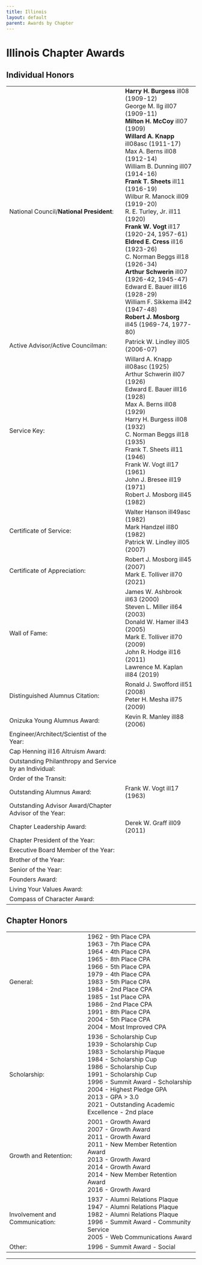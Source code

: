 ```yaml
---
title: Illinois
layout: default
parent: Awards by Chapter
---
```


<link rel="stylesheet" href="{{ '/assets/css/by_chapter.css' | relative_url }}">

# Illinois Chapter Awards

## Individual Honors

<table>
<tbody>
<tr>
<td>National Council/<b>National President</b>:</td>
<td><b>Harry H. Burgess</b> ill08 (1909-12)
<br>George M. Ilg ill07 (1909-11)
<br><b>Milton H. McCoy</b> ill07 (1909)
<br><b>Willard A. Knapp</b> ill08asc (1911-17)
<br>Max A. Berns ill08 (1912-14)
<br>William B. Dunning ill07 (1914-16)
<br><b>Frank T. Sheets</b> ill11 (1916-19)
<br>Wilbur R. Manock ill09 (1919-20)
<br>R. E. Turley, Jr. ill11 (1920)
<br><b>Frank W. Vogt</b> ill17 (1920-24, 1957-61)
<br><b>Eldred E. Cress</b> ill16 (1923-26)
<br>C. Norman Beggs ill18 (1926-34)
<br><b>Arthur Schwerin</b> ill07 (1926-42, 1945-47)
<br>Edward E. Bauer illl16 (1928-29)
<br>William F. Sikkema ill42 (1947-48)
<br><b>Robert J. Mosborg</b> ill45 (1969-74, 1977-80)
</td></tr>

<tr>
<td>Active Advisor/Active Councilman:</td>
<td>Patrick W. Lindley ill05 (2006-07)
</td></tr>

<tr>
<td>Service Key:</td>
<td>Willard A. Knapp ill08asc (1925)
<br>Arthur Schwerin ill07 (1926)
<br>Edward E. Bauer illl16 (1928)
<br>Max A. Berns ill08 (1929)
<br>Harry H. Burgess ill08 (1932)
<br>C. Norman Beggs ill18 (1935)
<br>Frank T. Sheets ill11 (1946)
<br>Frank W. Vogt ill17 (1961)
<br>John J. Bresee ill19 (1971)
<br>Robert J. Mosborg ill45 (1982)
</td></tr>

<tr>
<td>Certificate of Service:</td>
<td>Walter Hanson ill49asc (1982)
<br>Mark Handzel ill80 (1982)
<br>Patrick W. Lindley ill05 (2007)
</td></tr>

<tr>
<td>Certificate of Appreciation:</td>
<td>Robert J. Mosborg ill45 (2007)
<br>Mark E. Tolliver ill70 (2021)
</td></tr>

<tr><td>Wall of Fame:</td>
<td>James W. Ashbrook ill63 (2000)
<br>Steven L. Miller ill64 (2003)
<br>Donald W. Hamer ill43 (2005)
<br>Mark E. Tolliver ill70 (2009)
<br>John R. Hodge ill16 (2011)
<br>Lawrence M. Kaplan ill84 (2019)
</td></tr>

<tr>
<td>Distinguished Alumnus Citation:</td>
<td>Ronald J. Swofford ill51 (2008)
<br>Peter H. Mesha ill75 (2009)
</td></tr>

<tr>
<td>Onizuka Young Alumnus Award:</td>
<td>Kevin R. Manley ill88 (2006) 
</td></tr>

<tr>
<td>Engineer/Architect/Scientist of the Year:</td>
<td>
</td></tr>

<tr>
<td>Cap Henning ill16 Altruism Award:</td>
<td>
</td></tr>

<tr>
<td>Outstanding Philanthropy and Service by an Individual:</td>
<td>
</td></tr>

<tr>
<td>Order of the Transit:</td>
<td>
</td></tr>

<tr>
<td>Outstanding Alumnus Award:</td>
<td>Frank W. Vogt ill17 (1963)
</td></tr>

<tr>
<td>Outstanding Advisor Award/Chapter Advisor of the Year:</td>
<td>
</td></tr>

<tr>
<td>Chapter Leadership Award:</td>
<td>Derek W. Graff ill09 (2011)
</td></tr>

<tr>
<td>Chapter President of the Year:</td>
<td>
</td></tr>

<tr>
<td>Executive Board Member of the Year:</td>
<td>
</td></tr>

<tr>
<td>Brother of the Year:</td>
<td>
</td></tr>

<tr>
<td>Senior of the Year:</td>
<td>
</td></tr>

<tr>
<td>Founders Award:</td>
<td>
</td></tr>

<tr>
<td>Living Your Values Award:</td>
<td>
</td></tr>

<tr>
<td>Compass of Character Award:</td>
<td>
</td></tr>

</tbody>
</table>

## Chapter Honors

<table>
<tbody>
<tr>
<td>General:</td>
<td>1962 - 9th Place CPA
<br>1963 - 7th Place CPA
<br>1964 - 4th Place CPA
<br>1965 - 8th Place CPA
<br>1966 - 5th Place CPA
<br>1979 - 4th Place CPA
<br>1983 - 5th Place CPA
<br>1984 - 2nd Place CPA
<br>1985 - 1st Place CPA
<br>1986 - 2nd Place CPA
<br>1991 - 8th Place CPA
<br>2004 - 5th Place CPA
<br>2004 - Most Improved CPA
</td></tr>

<tr>
<td>Scholarship:</td>
<td>1936 - Scholarship Cup
<br>1939 - Scholarship Cup
<br>1983 - Scholarship Plaque
<br>1984 - Scholarship Cup
<br>1986 - Scholarship Cup
<br>1991 - Scholarship Cup
<br>1996 - Summit Award - Scholarship
<br>2004 - Highest Pledge GPA
<br>2013 - GPA > 3.0
<br>2021 - Outstanding Academic Excellence - 2nd place
</td></tr>

<tr>
<td>Growth and Retention:</td>
<td>2001 - Growth Award
<br>2007 - Growth Award
<br>2011 - Growth Award
<br>2011 - New Member Retention Award
<br>2013 - Growth Award
<br>2014 - Growth Award
<br>2014 - New Member Retention Award
<br>2016 - Growth Award
</td></tr>

<tr>
<td>Involvement and Communication:</td>
<td>1937 - Alumni Relations Plaque
<br>1947 - Alumni Relations Plaque
<br>1982 - Alumni Relations Plaque
<br>1996 - Summit Award - Community Service
<br>2005 - Web Communications Award
</td></tr>

<tr>
<td>Other:</td>
<td>1996 - Summit Award - Social
</td></tr>
</tbody>
</table>

---
